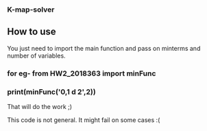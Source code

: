 ### K-map-solver
## How to use  
You just need to import the main function and pass on minterms and number of variables.  
### for eg- from HW2_2018363 import minFunc  
### print(minFunc('0,1 d 2',2))  


That will do the work ;)
  
    
      
This code is not general. It might fail on some cases :(
